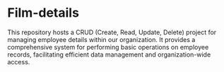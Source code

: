 # Film-details
This repository hosts a CRUD (Create, Read, Update, Delete) project for managing employee details within our organization. It provides a comprehensive system for performing basic operations on employee records, facilitating efficient data management and organization-wide access.
